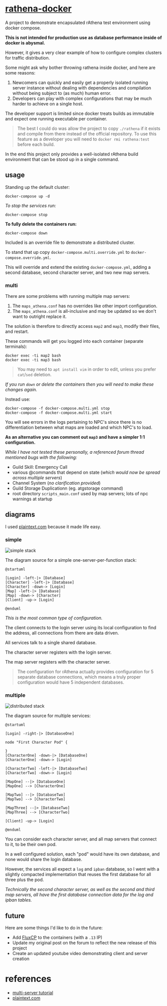
# [rathena-docker](https://github.com/cdelorme/rathena-docker)

A project to demonstrate encapsulated rAthena test environment using docker compose.

**This is not intended for production use as database performance inside of docker is abysmal.**

However, it gives a very clear example of how to configure complex clusters for traffic distribution.

Some might ask why bother throwing rathena inside docker, and here are some reasons:

1.  Newcomers can quickly and easily get a properly isolated running server instance without dealing with dependencies and compilation without being subject to (as much) human error.
2.  Developers can play with complex configurations that may be much harder to achieve on a single host.

The developer support is limited since docker treats builds as immutable and expect one running executable per container.

> The best I could do was allow the project to copy `./rathena` if it exists and compile from there instead of the official repository.  To use this feature as a developer you will need to `docker rmi rathena:test` before each build.

In the end this project only provides a well-isolated rAthena build environment that can be stood up in a single command.


## usage

Standing up the default cluster:

	docker-compose up -d

_To stop the services run:_

	docker-compose stop

**To fully delete the containers run:**

	docker-compose down

Included is an override file to demonstrate a distributed cluster.

To stand that up copy `docker-compose.multi.override.yml` to `docker-compose.override.yml`.

This will override and extend the existing `docker-compose.yml`, adding a second database, second character server, and two new map servers.


### multi

There are some problems with running multiple map servers:

1. The `maps_athena.conf` has no overrides like other import configuration.
2. The `maps_athena.conf` is all-inclusive and may be updated so we don't want to outright replace it.

The solution is therefore to directly access `map2` and `map3`, modify their files, and restart.

These commands will get you logged into each container (separate terminals):

	docker exec -ti map2 bash
	docker exec -ti map3 bash

> You may need to `apt install vim` in order to edit, unless you prefer `cat`/`sed` deletion.

_If you run `down` or delete the containers then you will need to make these changes again._

Instead use:

	docker-compose -f docker-compose.multi.yml stop
	docker-compose -f docker-compose.multi.yml start

You will see errors in the logs pertaining to NPC's since there is no differentiation between what maps are loaded and which NPC's to load.

**As an alternative you can comment out `map3` and have a simpler 1:1 configuration.**

_While I have not tested these personally, a referenced forum thread mentioned bugs with the following:_

- Guild Skill: Emergency Call
- various @commands that depend on state (_which would now be spread across multiple servers_)
- Channel System (_no clarification provided_)
- Guild Storage Duplicationn (eg. atgstorage command)
- root directory `scripts_main.conf` used by map servers; lots of npc warnings at startup


## diagrams

I used [plaintext.com](https://www.planttext.com/) because it made life easy.


### simple

![simple stack](diagrams/simple.svg)

The diagram source for a simple one-server-per-function stack:

	@startuml

	[Login] -left-|> [Database]
	[Character] -left-|> [Database]
	[Character] -down-> [Login]
	[Map] -left-|> [Database]
	[Map] -down-> [Character]
	[Client] -up-> [Login]

	@enduml

_This is the most common type of configuration._

The client connects to the login server using its local configuration to find the address, all connections from there are data driven.

All services talk to a single shared database.

The character server registers with the login server.

The map server registers with the character server.

> The configuration for rAthena actually provides configuration for 5 separate database connections, which means a truly proper configuration would have 5 independent databases.


### multiple

![distributed stack](diagrams/distributed.svg)

The diagram source for multiple services:

	@startuml

	[Login] -right-|> [DatabaseOne]

	node "First Character Pod" {

	}
	[CharacterOne] -down-|> [DatabaseOne]
	[CharacterOne] -down-> [Login]

	[CharacterTwo] -left-|> [DatabaseTwo]
	[CharacterTwo] -down-> [Login]

	[MapOne] --|> [DatabaseOne]
	[MapOne] --> [CharacterOne]

	[MapTwo] --|> [DatabaseTwo]
	[MapTwo] --> [CharacterTwo]

	[MapThree] --|> [DatabaseTwo]
	[MapThree] --> [CharacterTwo]

	[Client] -up-> [Login]

	@enduml

You can consider each character server, and all map servers that connect to it, to be their own pod.

In a well configured solution, each "pod" would have its own database, and none would share the login database.

However, the services all expect a `log` and `ipban` database, so I went with a slightly compacted implementation that reuses the first database for all three plus the pod.

_Technically the second character server, as well as the second and third map servers, all have the first database connection data for the log and ipban tables._


## future

Here are some things I'd like to do in the future:

- Add [FluxCP](https://github.com/rathena/FluxCP) to the containers (with a `.13` IP)
- Update my original post on the forum to reflect the new release of this project
- Create an updated youtube video demonstrating client and server creation


# references

- [multi-server tutorial](https://rathena.org/board/topic/116483-tutorial-multi-servers/)
- [plaintext.com](https://www.planttext.com/)
